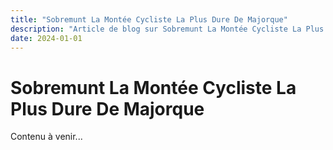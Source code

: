 ```yaml
---
title: "Sobremunt La Montée Cycliste La Plus Dure De Majorque"
description: "Article de blog sur Sobremunt La Montée Cycliste La Plus Dure De Majorque"
date: 2024-01-01
---
```


# Sobremunt La Montée Cycliste La Plus Dure De Majorque

Contenu à venir...
